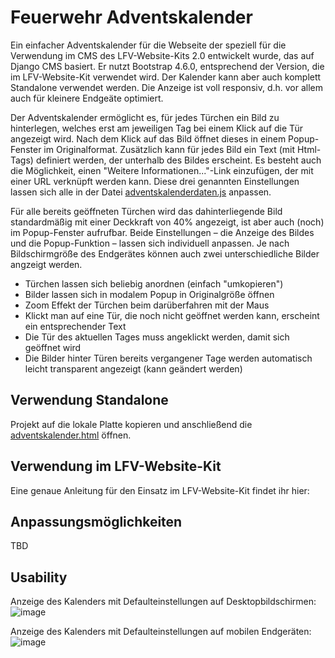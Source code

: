 # Feuerwehr Adventskalender
Ein einfacher Adventskalender für die Webseite der speziell für die Verwendung im CMS des LFV-Website-Kits 2.0 entwickelt wurde, das auf Django CMS basiert. Er nutzt Bootstrap 4.6.0, entsprechend der Version, die im LFV-Website-Kit verwendet wird. Der Kalender kann aber auch komplett Standalone verwendet werden. Die Anzeige ist voll responsiv, d.h. vor allem auch für kleinere Endgeäte optimiert.

Der Adventskalender ermöglicht es, für jedes Türchen ein Bild zu hinterlegen, welches erst am jeweiligen Tag bei einem Klick auf die Tür angezeigt wird. Nach dem Klick auf das Bild öffnet dieses in einem Popup-Fenster im Originalformat. Zusätzlich kann für jedes Bild ein Text (mit Html-Tags) definiert werden, der unterhalb des Bildes erscheint. Es besteht auch die Möglichkeit, einen "Weitere Informationen..."-Link einzufügen, der mit einer URL verknüpft werden kann. Diese drei genannten Einstellungen lassen sich alle in der Datei [adventskalenderdaten.js](/js/adventskalenderdaten.js) anpassen.

Für alle bereits geöffneten Türchen wird das dahinterliegende Bild standardmäßig mit einer Deckkraft von 40% angezeigt, ist aber auch (noch) im Popup-Fenster aufrufbar. Beide Einstellungen – die Anzeige des Bildes und die Popup-Funktion – lassen sich individuell anpassen. Je nach Bildschirmgröße des Endgerätes können auch zwei unterschiedliche Bilder angzeigt werden.

* Türchen lassen sich beliebig anordnen (einfach "umkopieren")
* Bilder lassen sich in modalem Popup in Originalgröße öffnen
* Zoom Effekt der Türchen beim darüberfahren mit der Maus
* Klickt man auf eine Tür, die noch nicht geöffnet werden kann, erscheint ein entsprechender Text
* Die Tür des aktuellen Tages muss angeklickt werden, damit sich geöffnet wird
* Die Bilder hinter Türen bereits vergangener Tage werden automatisch leicht transparent angezeigt (kann geändert werden)

## Verwendung Standalone
Projekt auf die lokale Platte kopieren und anschließend die [adventskalender.html](adventskalender.html) öffnen.

## Verwendung im LFV-Website-Kit
Eine genaue Anleitung für den Einsatz im LFV-Website-Kit findet ihr hier: 

## Anpassungsmöglichkeiten
TBD

## Usability
Anzeige des Kalenders mit Defaulteinstellungen auf Desktopbildschirmen: 
![image](https://github.com/mario-fliegner/ffg_adventskalender/assets/58735999/969c98a9-4d92-4e86-8ed2-53cc5a0192de)

Anzeige des Kalenders mit Defaulteinstellungen auf mobilen Endgeräten:
![image](https://github.com/mario-fliegner/ffg_adventskalender/assets/58735999/c6a07d07-eadf-4556-af22-bdb7526855f7)


